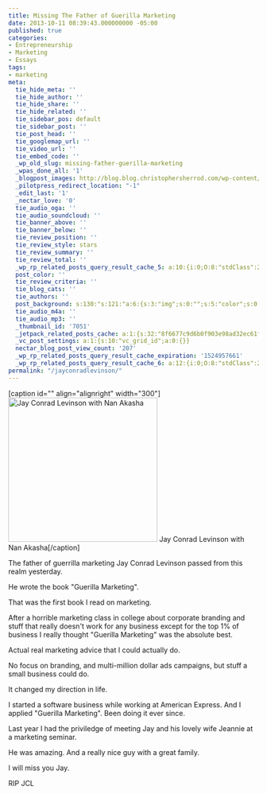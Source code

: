 ```yaml
---
title: Missing The Father of Guerilla Marketing
date: 2013-10-11 08:39:43.000000000 -05:00
published: true
categories:
- Entrepreneurship
- Marketing
- Essays
tags:
- marketing
meta:
  tie_hide_meta: ''
  tie_hide_author: ''
  tie_hide_share: ''
  tie_hide_related: ''
  tie_sidebar_pos: default
  tie_sidebar_post: ''
  tie_post_head: ''
  tie_googlemap_url: ''
  tie_video_url: ''
  tie_embed_code: ''
  _wp_old_slug: missing-father-guerilla-marketing
  _wpas_done_all: '1'
  _blogpost_images: http://blog.blog.christophersherrod.com/wp-content/uploads/images/video1.jpg
  _pilotpress_redirect_location: "-1"
  _edit_last: '1'
  _nectar_love: '0'
  tie_audio_oga: ''
  tie_audio_soundcloud: ''
  tie_banner_above: ''
  tie_banner_below: ''
  tie_review_position: ''
  tie_review_style: stars
  tie_review_summary: ''
  tie_review_total: ''
  _wp_rp_related_posts_query_result_cache_5: a:10:{i:0;O:8:"stdClass":2:{s:7:"post_id";s:4:"6806";s:5:"score";s:17:"58.19228271637232";}i:1;O:8:"stdClass":2:{s:7:"post_id";s:4:"6885";s:5:"score";s:17:"39.34801314535585";}i:2;O:8:"stdClass":2:{s:7:"post_id";s:2:"98";s:5:"score";s:17:"39.34801314535585";}i:3;O:8:"stdClass":2:{s:7:"post_id";s:4:"7097";s:5:"score";s:18:"36.000060278260705";}i:4;O:8:"stdClass":2:{s:7:"post_id";s:4:"4964";s:5:"score";s:18:"18.319541042033293";}i:5;O:8:"stdClass":2:{s:7:"post_id";s:3:"310";s:5:"score";s:18:"18.254272463321865";}i:6;O:8:"stdClass":2:{s:7:"post_id";s:2:"61";s:5:"score";s:18:"17.028063517549047";}i:7;O:8:"stdClass":2:{s:7:"post_id";s:2:"30";s:5:"score";s:18:"15.326411805844334";}i:8;O:8:"stdClass":2:{s:7:"post_id";s:2:"29";s:5:"score";s:18:"15.260750632512165";}i:9;O:8:"stdClass":2:{s:7:"post_id";s:4:"1438";s:5:"score";s:18:"12.640280552850768";}}
  post_color: ''
  tie_review_criteria: ''
  tie_blog_cats: ''
  tie_authors: ''
  post_background: s:130:"s:121:"a:6:{s:3:"img";s:0:"";s:5:"color";s:0:"";s:6:"repeat";s:0:"";s:10:"attachment";s:0:"";s:3:"hor";s:0:"";s:3:"ver";s:0:"";}";";
  tie_audio_m4a: ''
  tie_audio_mp3: ''
  _thumbnail_id: '7051'
  _jetpack_related_posts_cache: a:1:{s:32:"8f6677c9d6b0f903e98ad32ec61f8deb";a:2:{s:7:"expires";i:1504061162;s:7:"payload";a:3:{i:0;a:1:{s:2:"id";i:1170;}i:1;a:1:{s:2:"id";i:267;}i:2;a:1:{s:2:"id";i:2779;}}}}
  _vc_post_settings: a:1:{s:10:"vc_grid_id";a:0:{}}
  nectar_blog_post_view_count: '207'
  _wp_rp_related_posts_query_result_cache_expiration: '1524957661'
  _wp_rp_related_posts_query_result_cache_6: a:12:{i:0;O:8:"stdClass":2:{s:7:"post_id";s:4:"6806";s:5:"score";s:17:"68.09197515501265";}i:1;O:8:"stdClass":2:{s:7:"post_id";s:4:"8192";s:5:"score";s:16:"56.2893191188226";}i:2;O:8:"stdClass":2:{s:7:"post_id";s:4:"4935";s:5:"score";s:17:"47.30912345332768";}i:3;O:8:"stdClass":2:{s:7:"post_id";s:4:"6885";s:5:"score";s:17:"45.13135698695753";}i:4;O:8:"stdClass":2:{s:7:"post_id";s:4:"4873";s:5:"score";s:17:"45.13135698695753";}i:5;O:8:"stdClass":2:{s:7:"post_id";s:2:"98";s:5:"score";s:17:"45.13135698695753";}i:6;O:8:"stdClass":2:{s:7:"post_id";s:4:"7097";s:5:"score";s:17:"43.54445888400154";}i:7;O:8:"stdClass":2:{s:7:"post_id";s:4:"1179";s:5:"score";s:17:"43.54445888400154";}i:8;O:8:"stdClass":2:{s:7:"post_id";s:4:"1185";s:5:"score";s:17:"37.85947820088971";}i:9;O:8:"stdClass":2:{s:7:"post_id";s:3:"836";s:5:"score";s:17:"36.39709915116182";}i:10;O:8:"stdClass":2:{s:7:"post_id";s:4:"1170";s:5:"score";s:17:"35.68171173451957";}i:11;O:8:"stdClass":2:{s:7:"post_id";s:3:"626";s:5:"score";s:17:"35.01908637510863";}}
permalink: "/jayconradlevinson/"
---
```

[caption id="" align="alignright" width="300"]<img alt="Jay Conrad Levinson with Nan Akasha" src="{{ site.baseurl }}/posts/2013/10/15.jpg" width="300" height="290" /> Jay Conrad Levinson with Nan Akasha[/caption]

The father of guerrilla marketing Jay Conrad Levinson passed from this realm yesterday.

He wrote the book "Guerilla Marketing".

That was the first book I read on marketing.

After a horrible marketing class in college about corporate branding and stuff that really doesn't work for any business except for the top 1% of business I really thought "Guerilla Marketing" was the absolute best.

Actual real marketing advice that I could actually do.

No focus on branding, and multi-million dollar ads campaigns, but stuff a small business could do.

It changed my direction in life.

I started a software business while working at American Express. And I applied "Guerilla Marketing". Been doing it ever since.

Last year I had the priviledge of meeting Jay and his lovely wife Jeannie at a marketing seminar.

He was amazing. And a really nice guy with a great family.

I will miss you Jay.

RIP JCL</p>
